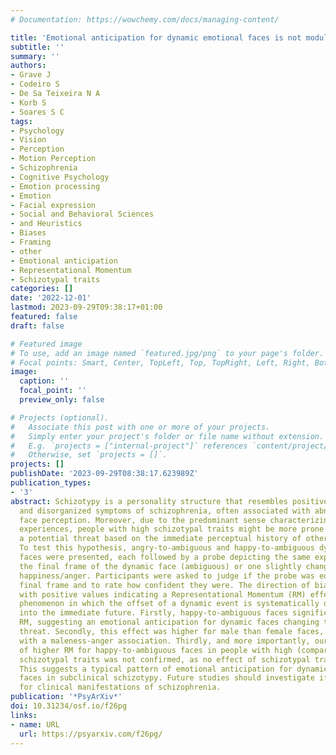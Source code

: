```yaml
---
# Documentation: https://wowchemy.com/docs/managing-content/

title: 'Emotional anticipation for dynamic emotional faces is not modulated by schizotypal traits: A Representational Momentum study'
subtitle: ''
summary: ''
authors:
- Grave J
- Codeiro S
- De Sa Teixeira N A 
- Korb S
- Soares S C 
tags:
- Psychology
- Vision
- Perception
- Motion Perception
- Schizophrenia
- Cognitive Psychology
- Emotion processing
- Emotion
- Facial expression
- Social and Behavioral Sciences
- and Heuristics
- Biases
- Framing
- other
- Emotional anticipation
- Representational Momentum
- Schizotypal traits
categories: []
date: '2022-12-01'
lastmod: 2023-09-29T09:38:17+01:00
featured: false
draft: false

# Featured image
# To use, add an image named `featured.jpg/png` to your page's folder.
# Focal points: Smart, Center, TopLeft, Top, TopRight, Left, Right, BottomLeft, Bottom, BottomRight.
image:
  caption: ''
  focal_point: ''
  preview_only: false

# Projects (optional).
#   Associate this post with one or more of your projects.
#   Simply enter your project's folder or file name without extension.
#   E.g. `projects = ["internal-project"]` references `content/project/deep-learning/index.md`.
#   Otherwise, set `projects = []`.
projects: []
publishDate: '2023-09-29T08:38:17.623989Z'
publication_types:
- '3'
abstract: Schizotypy is a personality structure that resembles positive, negative,
  and disorganized symptoms of schizophrenia, often associated with abnormal emotional
  face perception. Moreover, due to the predominant sense characterizing psychotic
  experiences, people with high schizotypal traits might be more prone to anticipate
  a potential threat based on the immediate perceptual history of others’ facial expressions.
  To test this hypothesis, angry-to-ambiguous and happy-to-ambiguous dynamic avatar
  faces were presented, each followed by a probe depicting the same expression as
  the final frame of the dynamic face (ambiguous) or one slightly changed to greater
  happiness/anger. Participants were asked to judge if the probe was equal to the
  final frame and to rate how confident they were. The direction of bias was calculated,
  with positive values indicating a Representational Momentum (RM) effect, a perceptual
  phenomenon in which the offset of a dynamic event is systematically displaced forward,
  into the immediate future. Firstly, happy-to-ambiguous faces significantly induced
  RM, suggesting an emotional anticipation for dynamic faces changing towards a potential
  threat. Secondly, this effect was higher for male than female faces, consistent
  with a maleness-anger association. Thirdly, and more importantly, our hypothesis
  of higher RM for happy-to-ambiguous faces in people with high (compared to low)
  schizotypal traits was not confirmed, as no effect of schizotypal traits was observed.
  This suggests a typical pattern of emotional anticipation for dynamic emotional
  faces in subclinical schizotypy. Future studies should investigate if the same holds
  for clinical manifestations of schizophrenia.
publication: '*PsyArXiv*'
doi: 10.31234/osf.io/f26pg
links:
- name: URL
  url: https://psyarxiv.com/f26pg/
---
```

